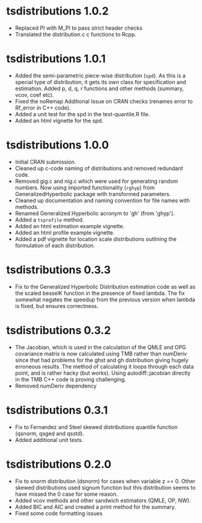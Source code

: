 # tsdistributions 1.0.2

* Replaced PI with M_PI to pass strict header checks
* Translated the distribution.c c functions to Rcpp.


# tsdistributions 1.0.1

* Added the semi-parametric piece-wise distribution (`spd`). As this is a special
type of distribution, it gets its own class for specification and estimation. 
Added p, d, q, r functions and other methods (summary, vcov, coef etc).
* Fixed the noRemap Additional Issue on CRAN checks (renames error to Rf_error
in C++ code).
* Added a unit test for the spd in the test-quantile.R file.
* Added an html vignette for the spd.


# tsdistributions 1.0.0

* Initial CRAN submission.
* Cleaned up c-code naming of distributions and removed redundant code.
* Removed gig.c and nig.c which were used for generating random numbers. Now
using imported functionality (`rghyp`) from GeneralizedHyperbolic package with 
transformed parameters.
* Cleaned up documentation and naming convention for file names with methods.
* Renamed Generalized Hyperbolic acronym to 'gh' (from 'ghyp').
* Added a `tsprofile` method.
* Added an html estimation example vignette.
* Added an html profile example vignette.
* Added a pdf vignette for location scale distributions outlining the
formulation of each distribution.

# tsdistributions 0.3.3

* Fix to the Generalized Hyperbolic Distribution estimation code as well as the 
scaled besselK function in the presence of fixed lambda. The fix somewhat negates 
the speedup from the previous version when lambda is fixed, but ensures correctness. 

# tsdistributions 0.3.2

* The Jacobian, which is used in the calculation of the QMLE and OPG covariance 
matrix is now calculated using TMB rather than numDeriv since that had problems 
for the ghst and gh distribution giving hugely erroneous results. The method of 
calculating it loops through each data point, and is rather hacky (but works). 
Using autodiff::jacobian directly in the TMB C++ code is proving challenging.
* Removed numDeriv dependency

# tsdistributions 0.3.1

* Fix to Fernandez and Steel skewed distributions quantile function (qsnorm, qsged and qsstd). 
* Added additional unit tests.

# tsdistributions 0.2.0

* Fix to snorm distribution (dsnorm) for cases when variable z == 0. Other skewed 
distributions used signum function but this distribution seems to have missed the 
0 case for some reason.
* Added vcov methods and other sandwich estimators (QMLE, OP, NW).
* Added BIC and AIC and created a print method for the summary.
* Fixed some code formatting issues

